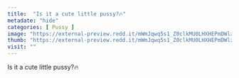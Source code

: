 ```yaml
---
title:  "Is it a cute little pussy?🔥"
metadate: "hide"
categories: [ Pussy ]
image: "https://external-preview.redd.it/mWmJqwq5s1_Z0clkMU0LHXHEPmDWlzByhRemMQViAIY.jpg?auto=webp&s=903c43d43a3fba08aed3cc0ad24c0f3690000176"
thumb: "https://external-preview.redd.it/mWmJqwq5s1_Z0clkMU0LHXHEPmDWlzByhRemMQViAIY.jpg?width=1080&crop=smart&auto=webp&s=d82f5d9fb813adf7625fd0be842db23cdd73851c"
visit: ""
---
```

Is it a cute little pussy?🔥
